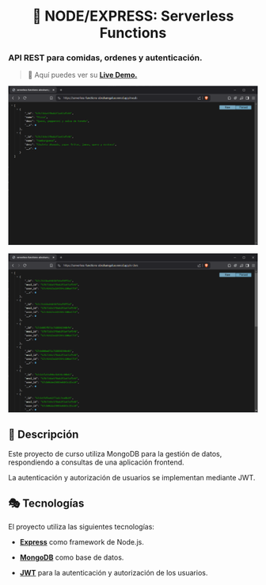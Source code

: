 <div align='center'>

# 💽 NODE/EXPRESS: Serverless Functions

</div>

### API REST para comidas, ordenes y autenticación.

> 🧩 Aquí puedes ver su [**Live Demo.**](https://serverless-functions-abrahamgalue.vercel.app/meals)

![vista-previa](public/preview/01-page-preview.png)

![vista-previa](public/preview/02-page-preview.png)

## 🚀 Descripción

Este proyecto de curso utiliza MongoDB para la gestión de datos, respondiendo a consultas de una aplicación frontend.

La autenticación y autorización de usuarios se implementan mediante JWT.

## 🎭 Tecnologías

El proyecto utiliza las siguientes tecnologías:

- [**Express**](https://expressjs.com/) como framework de Node.js.

- [**MongoDB**](https://www.mongodb.com/) como base de datos.

- [**JWT**](https://jwt.io/) para la autenticación y autorización de los usuarios.